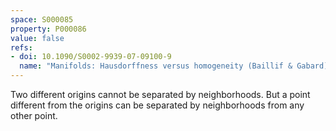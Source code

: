 ```yaml
---
space: S000085
property: P000086
value: false
refs:
- doi: 10.1090/S0002-9939-07-09100-9
  name: "Manifolds: Hausdorffness versus homogeneity (Baillif & Gabard)"
---
```


Two different origins cannot be separated by neighborhoods.  But a point different from the origins can be separated by neighborhoods from any other point.
